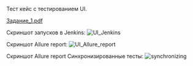 Тест кейс с тестированием UI.

[Задание_1.pdf](https://github.com/DS-170/SDET_UI_Tests/files/14400784/_1.pdf)

Скриншот запусков в Jenkins:
![UI_Jenkins](https://github.com/DS-170/SDET_UI_Tests/assets/147692239/a964b43e-f787-47ae-b685-02267cb9146e)

Скриншот Allure report:
![UI_Allure_report](https://github.com/DS-170/SDET_UI_Tests/assets/147692239/e58ef64b-d861-4e57-9b81-5e44b44b4a8a)

Скриншот Allure report Синхронизированные тесты:
![synchronizing](https://github.com/DS-170/SDET_UI_Tests/assets/147692239/2a531a23-422a-484d-9947-f94589ea58ec)
